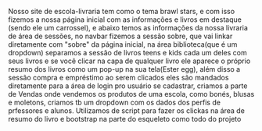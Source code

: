 Nosso site de escola-livraria tem como o tema brawl stars, e com isso fizemos a nossa página inicial com as informações e livros em destaque (sendo ele um carrossel), e abaixo temos as informações da nossa livraria de área de sessões, no navbar fizemos a sessão sobre, que vai linkar diretamente com "sobre" da página inicial, na área biblioteca(que é um dropdown) separamos a sessão de livros teens e kids cada um deles com seus livros e se você clicar na capa de qualquer livro ele aparece o próprio resumo dos livros como um pop-up na sua tela(Ester egg), além disso a sessão compra e empréstimo ao serem clicados eles são mandados diretamente para a área de login pro usuário se cadastrar, criamos a parte de Vendas onde vendemos os produtos de uma escola, como bonés, blusas e moletons, criamos tb um dropdown com os dados dos perfis de prfessores e alunos. Utilizamos de script para fazer os clickas na área de resumo do livro e bootstrap na parte do esqueleto como todo do projeto